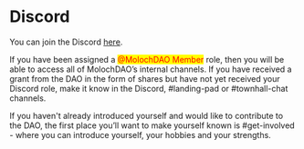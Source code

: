 # Discord

You can join the Discord [here](https://discord.gg/bhqd3D6B).&#x20;

If you have been assigned a <mark style="color:red;">@MolochDAO Member</mark> role, then you will be able to access all of MolochDAO’s internal channels. If you have received a grant from the DAO in the form of shares but have not yet received your Discord role, make it know in the Discord, #landing-pad or #townhall-chat channels.

If you haven't already introduced yourself and would like to contribute to the DAO, the first place you’ll want to make yourself known is #get-involved - where you can introduce yourself, your hobbies and your strengths.
